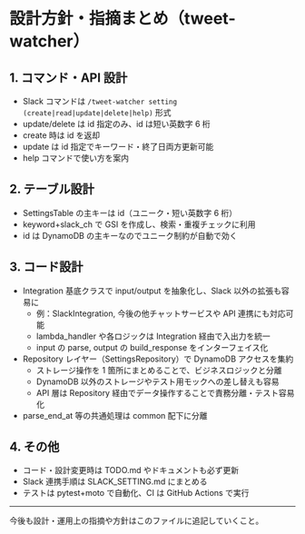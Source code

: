 # 設計方針・指摘まとめ（tweet-watcher）

## 1. コマンド・API 設計

- Slack コマンドは `/tweet-watcher setting (create|read|update|delete|help)` 形式
- update/delete は id 指定のみ、id は短い英数字 6 桁
- create 時は id を返却
- update は id 指定でキーワード・終了日両方更新可能
- help コマンドで使い方を案内

## 2. テーブル設計

- SettingsTable の主キーは id（ユニーク・短い英数字 6 桁）
- keyword+slack_ch で GSI を作成し、検索・重複チェックに利用
- id は DynamoDB の主キーなのでユニーク制約が自動で効く

## 3. コード設計

- Integration 基底クラスで input/output を抽象化し、Slack 以外の拡張も容易に
  - 例：SlackIntegration, 今後の他チャットサービスや API 連携にも対応可能
  - lambda_handler や各ロジックは Integration 経由で入出力を統一
  - input の parse, output の build_response をインターフェイス化
- Repository レイヤー（SettingsRepository）で DynamoDB アクセスを集約
  - ストレージ操作を 1 箇所にまとめることで、ビジネスロジックと分離
  - DynamoDB 以外のストレージやテスト用モックへの差し替えも容易
  - API 層は Repository 経由でデータ操作することで責務分離・テスト容易化
- parse_end_at 等の共通処理は common 配下に分離

## 4. その他

- コード・設計変更時は TODO.md やドキュメントも必ず更新
- Slack 連携手順は SLACK_SETTING.md にまとめる
- テストは pytest+moto で自動化、CI は GitHub Actions で実行

---

今後も設計・運用上の指摘や方針はこのファイルに追記していくこと。

